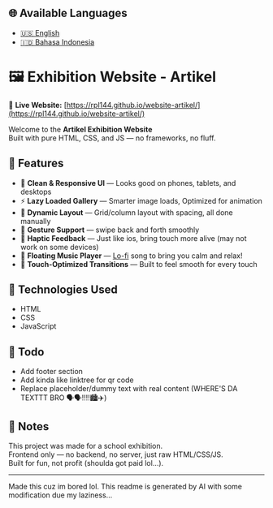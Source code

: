 ## 🌐 Available Languages

- [🇺🇸 English](./README.md)
- [🇮🇩 Bahasa Indonesia](./README.id.md)

# 🖼️ Exhibition Website - Artikel

🔗 **Live Website:** [https://rpl144.github.io/website-artikel/](https://rpl144.github.io/website-artikel/)

Welcome to the **Artikel Exhibition Website**  
Built with pure HTML, CSS, and JS — no frameworks, no fluff.

## 🚀 Features

- 🧼 **Clean & Responsive UI** — Looks good on phones, tablets, and desktops
- ⚡ **Lazy Loaded Gallery** — Smarter image loads, Optimized for animation
- 🎨 **Dynamic Layout** — Grid/column layout with spacing, all done manually
- 📱 **Gesture Support** — swipe back and forth smoothly
- 📳 **Haptic Feedback** — Just like ios, bring touch more alive (may not work on some devices)
- 🎵 **Floating Music Player** — [Lo-fi](https://www.youtube.com/watch?v=te7UWQtJ5Ac) song to bring you calm and relax!
- 🧠 **Touch-Optimized Transitions** — Built to feel smooth for every touch

## 📁 Technologies Used

- HTML
- CSS
- JavaScript

## 📌 Todo

- Add footer section
- Add kinda like linktree for qr code
- Replace placeholder/dummy text with real content (WHERE'S DA TEXTTT BRO 🗣️🗣️‼️‼️🏙️✈️)

## 📎 Notes

This project was made for a school exhibition.  
Frontend only — no backend, no server, just raw HTML/CSS/JS.  
Built for fun, not profit (shoulda got paid lol...).

---

Made this cuz im bored lol. This readme is generated by AI with some modification due my laziness...
